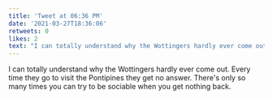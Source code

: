 ```yaml
---
title: 'Tweet at 06:36 PM'
date: '2021-03-27T18:36:06'
retweets: 0
likes: 2
text: "I can totally understand why the Wottingers hardly ever come out. Every time they go to visit the Pontipines they get no answer. There's only so many times you can try to be sociable when you get nothing back."
---
```

I can totally understand why the Wottingers hardly ever come out. Every time they go to visit the Pontipines they get no answer. There's only so many times you can try to be sociable when you get nothing back.